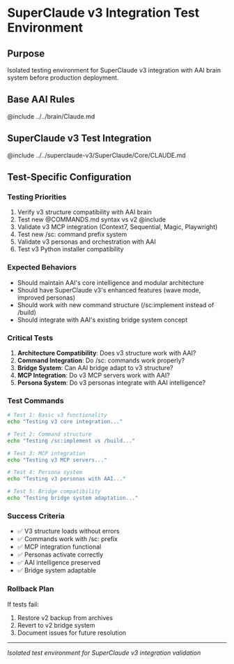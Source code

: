 # SuperClaude v3 Integration Test Environment

## Purpose
Isolated testing environment for SuperClaude v3 integration with AAI brain system before production deployment.

## Base AAI Rules
<!-- Import core AAI brain rules -->
@include ../../brain/Claude.md

## SuperClaude v3 Test Integration
<!-- Test v3 integration via direct path -->
@include ../../superclaude-v3/SuperClaude/Core/CLAUDE.md

## Test-Specific Configuration

### Testing Priorities
1. Verify v3 structure compatibility with AAI brain
2. Test new @COMMANDS.md syntax vs v2 @include
3. Validate v3 MCP integration (Context7, Sequential, Magic, Playwright)
4. Test new /sc: command prefix system
5. Validate v3 personas and orchestration with AAI
6. Test v3 Python installer compatibility

### Expected Behaviors
- Should maintain AAI's core intelligence and modular architecture
- Should have SuperClaude v3's enhanced features (wave mode, improved personas)
- Should work with new command structure (/sc:implement instead of /build)
- Should integrate with AAI's existing bridge system concept

### Critical Tests
1. **Architecture Compatibility**: Does v3 structure work with AAI?
2. **Command Integration**: Do /sc: commands work properly?
3. **Bridge System**: Can AAI bridge adapt to v3 structure?
4. **MCP Integration**: Do v3 MCP servers work with AAI?
5. **Persona System**: Do v3 personas integrate with AAI intelligence?

### Test Commands
```bash
# Test 1: Basic v3 functionality
echo "Testing v3 core integration..."

# Test 2: Command structure
echo "Testing /sc:implement vs /build..."

# Test 3: MCP integration
echo "Testing v3 MCP servers..."

# Test 4: Persona system
echo "Testing v3 personas with AAI..."

# Test 5: Bridge compatibility
echo "Testing bridge system adaptation..."
```

### Success Criteria
- ✅ V3 structure loads without errors
- ✅ Commands work with /sc: prefix
- ✅ MCP integration functional
- ✅ Personas activate correctly
- ✅ AAI intelligence preserved
- ✅ Bridge system adaptable

### Rollback Plan
If tests fail:
1. Restore v2 backup from archives
2. Revert to v2 bridge system
3. Document issues for future resolution

---
*Isolated test environment for SuperClaude v3 integration validation*